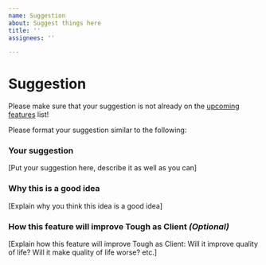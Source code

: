 ```yaml
---
name: Suggestion
about: Suggest things here
title: ''
assignees: ''

---
```


# Suggestion
Please make sure that your suggestion is not already on the [upcoming features](https://github.com/fishcute/ToughAsClient/wiki/Upcoming-Features) list!

Please format your suggestion similar to the following:

### Your suggestion
[Put your suggestion here, describe it as well as you can]
### Why this is a good idea
[Explain why you think this idea is a good idea]
### How this feature will improve Tough as Client *(Optional)*
[Explain how this feature will improve Tough as Client: Will it improve quality of life? Will it make quality of life worse? etc.]
